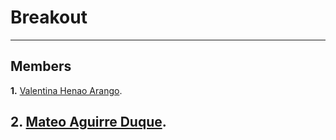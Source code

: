 <h1 aling="center">Breakout</h1>

---
## Members
  
**1.** <a href="#">Valentina Henao Arango<a/>.
  
**2.** <a href="https://github.com/MAD-py">Mateo Aguirre Duque<a/>.
---
